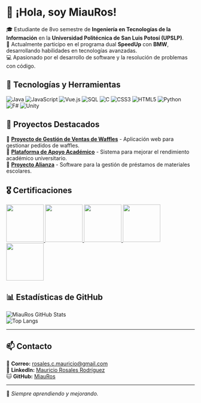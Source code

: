 # 👋 ¡Hola, soy MiauRos!

🎓 Estudiante de 8vo semestre de **Ingeniería en Tecnologías de la Información** en la **Universidad Politécnica de San Luis Potosí (UPSLP)**.  
🚀 Actualmente participo en el programa dual **SpeedUp** con **BMW**, desarrollando habilidades en tecnologías avanzadas.  
💻 Apasionado por el desarrollo de software y la resolución de problemas con código.  

## 🚀 Tecnologías y Herramientas  
![Java](https://img.shields.io/badge/Java-ED8B00?style=for-the-badge&logo=java&logoColor=white)
![JavaScript](https://img.shields.io/badge/JavaScript-F7DF1E?style=for-the-badge&logo=javascript&logoColor=black)
![Vue.js](https://img.shields.io/badge/Vue.js-4FC08D?style=for-the-badge&logo=vue.js&logoColor=white)
![SQL](https://img.shields.io/badge/SQL-4479A1?style=for-the-badge&logo=postgresql&logoColor=white)
![C](https://img.shields.io/badge/C-00599C?style=for-the-badge&logo=c&logoColor=white)
![CSS3](https://img.shields.io/badge/CSS3-1572B6?style=for-the-badge&logo=css3&logoColor=white)
![HTML5](https://img.shields.io/badge/HTML5-E34F26?style=for-the-badge&logo=html5&logoColor=white)
![Python](https://img.shields.io/badge/Python-3776AB?style=for-the-badge&logo=python&logoColor=white)
![F#](https://img.shields.io/badge/F%23-378BBA?style=for-the-badge&logo=fsharp&logoColor=white)
![Unity](https://img.shields.io/badge/Unity-000000?style=for-the-badge&logo=unity&logoColor=white)

## 📌 Proyectos Destacados  
🔹 [**Proyecto de Gestión de Ventas de Waffles**](#) - Aplicación web para gestionar pedidos de waffles.  
🔹 [**Plataforma de Apoyo Académico**](#) - Sistema para mejorar el rendimiento académico universitario.  
🔹 [**Proyecto Alianza**](#) - Software para la gestión de préstamos de materiales escolares.  

## 🎖️ Certificaciones  
<a href="https://www.credly.com/badges/b7b7781f-c6b0-444f-855a-da5cbe46ccf5/public_url">
  <img src="https://images.credly.com/images/2210b6fe-0eda-415a-8aba-6c1400566728/ITS-Badges_Java_1200px.png" width="100">
</a>
<a href="https://www.credly.com/badges/a752812d-294e-427e-99d5-30ffd66a33ad/public_url">
  <img src="https://images.credly.com/images/49a492cd-5f72-4c9d-aafa-06649e4853fb/MicrosoftTeams-image__5_.png" width="100">
</a>
<a href="https://www.credly.com/badges/15753bcb-107d-4554-aac2-58b158fad646/public_url">
  <img src="https://images.credly.com/size/340x340/images/7fab944f-0d46-4cda-afb6-39307e2432a9/MOS_-_Office_Specialist_Associate-600x600.png" width="100">
</a>
<a href="https://www.credly.com/badges/64f50f21-5907-446b-bb6e-9d0bd3622570/public_url">
  <img src="https://images.credly.com/size/340x340/images/37f7183c-9a25-4c72-916d-0c21572f5875/image.png" width="100">
</a>
<a href="https://www.credly.com/badges/3158f7f2-824f-4a42-a5fc-ca7509953cc5/public_url">
  <img src="https://images.credly.com/size/340x340/images/2677386a-c65f-4d4d-89f2-5b0babbc77d2/KickoffAgileBadge.png" width="100">
</a>

## 📊 Estadísticas de GitHub  
![MiauRos GitHub Stats](https://github-readme-stats.vercel.app/api?username=MiauRos&show_icons=true&theme=radical)  
![Top Langs](https://github-readme-stats.vercel.app/api/top-langs/?username=MiauRos&layout=compact&theme=radical)

---

## 📫 Contacto
📧 **Correo:** rosales.c.mauricio@gmail.com  
💼 **LinkedIn:** [Mauricio Rosales Rodríguez](https://www.linkedin.com/in/mauricio-rosales-rodríguez-2600b823a)  
🐱 **GitHub:** [MiauRos](https://github.com/MiauRos)  

---
🚀 *Siempre aprendiendo y mejorando.*

